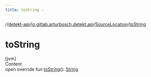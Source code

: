 ```yaml
---
title: toString -
---
```

//[detekt-api](../../index.md)/[io.gitlab.arturbosch.detekt.api](../index.md)/[SourceLocation](index.md)/[toString](to-string.md)



# toString  
[jvm]  
Content  
open override fun [toString](to-string.md)(): [String](https://kotlinlang.org/api/latest/jvm/stdlib/kotlin/-string/index.html)  



